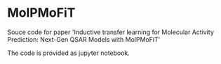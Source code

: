 # MolPMoFiT

Souce code for paper 'Inductive transfer learning for Molecular Activity Prediction: Next-Gen QSAR Models with MolPMoFiT'

The code is provided as jupyter notebook.
